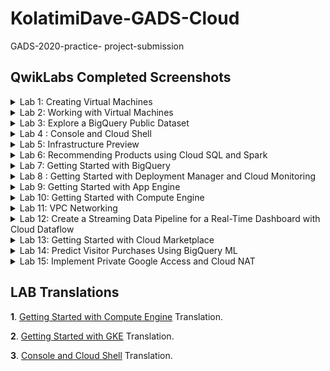 # KolatimiDave-GADS-Cloud
GADS-2020-practice- project-submission

## QwikLabs Completed Screenshots

<details>
  <!-- The complete lab title goes here 👇🏾-->
  <summary>Lab 1: Creating Virtual Machines</summary>
  <!-- Provide path to the screenshot here. Example 👇🏾-->
  <img src="Images/Cloud-Creating-VMs.png">
</details>

<details>
  <!-- The complete lab title goes here 👇🏾-->
  <summary>Lab 2: Working with Virtual Machines</summary>
  <!-- Provide path to the screenshot here. Example 👇🏾-->
  <img src="Images/Cloud-Working-w-VMs.png">
</details>

<details>
  <!-- The complete lab title goes here 👇🏾-->
  <summary>Lab 3: Explore a BigQuery Public Dataset</summary>
  <!-- Provide path to the screenshot here. Example 👇🏾-->
  <img src="Images/Cloud-Explore-a-BQ-dataset.png">
</details>

<details>
  <!-- The complete lab title goes here 👇🏾-->
  <summary>Lab 4  : Console and Cloud Shell</summary>
  <!-- Provide path to the screenshot here. Example 👇🏾-->
  <img src="Images/Cloud-Console-and-Cloud-shell.png">
</details>

<details>
  <!-- The complete lab title goes here 👇🏾-->
  <summary>Lab 5: Infrastructure Preview</summary>
  <!-- Provide path to the screenshot here. Example 👇🏾-->
  <img src="Images/Cloud-Infrasture-preview.png">
</details>

<details>
  <!-- The complete lab title goes here 👇🏾-->
  <summary>Lab 6: Recommending Products using Cloud SQL and Spark</summary>
  <!-- Provide path to the screenshot here. Example 👇🏾-->
  <img src="Images/Cloud-Recommend-product-with-Ml-using-Cloud-SQL-and-Dataproc.png">
</details>

<details>
  <!-- The complete lab title goes here 👇🏾-->
  <summary>Lab 7: Getting Started with BigQuery</summary>
  <!-- Provide path to the screenshot here. Example 👇🏾-->
  <img src="Images/Cloud-Getting-Stateted-w-BQ.png">
</details>

<details>
  <!-- The complete lab title goes here 👇🏾-->
  <summary>Lab 8 : Getting Started with Deployment Manager and Cloud Monitoring</summary>
  <!-- Provide path to the screenshot here. Example 👇🏾-->
  <img src="Images/Cloud-Getting-Stateted-w-Deployment-Manager.png">
</details>

<details>
  <!-- The complete lab title goes here 👇🏾-->
  <summary>Lab 9: Getting Started with App Engine</summary>
  <!-- Provide path to the screenshot here. Example 👇🏾-->
  <img src="Images/Cloud-Getting-Stateted-w-A.E.png">
</details>

<details>
  <!-- The complete lab title goes here 👇🏾-->
  <summary>Lab 10: Getting Started with Compute Engine</summary>
  <!-- Provide path to the screenshot here. Example 👇🏾-->
  <img src="Images/Cloud-Getting-Started-w-C.E.png">
</details>

<details>
  <!-- The complete lab title goes here 👇🏾-->
  <summary>Lab 11: VPC Networking</summary>
  <!-- Provide path to the screenshot here. Example 👇🏾-->
  <img src="Images/Cloud-VPC-Networking.png">
</details>

<details>
  <!-- The complete lab title goes here 👇🏾-->
  <summary>Lab 12: Create a Streaming Data Pipeline for a Real-Time Dashboard with Cloud Dataflow</summary>
  <!-- Provide path to the screenshot here. Example 👇🏾-->
  <img src="Images/Cloud-Create-a-Streaming-Data_pipeline-Dataflow.png">
</details>

<details>
  <!-- The complete lab title goes here 👇🏾-->
  <summary>Lab 13: Getting Started with Cloud Marketplace</summary>
  <!-- Provide path to the screenshot here. Example 👇🏾-->
  <img src="Images/Cloud-Marketplace.png">
</details>

<details>
  <!-- The complete lab title goes here 👇🏾-->
  <summary>Lab 14: Predict Visitor Purchases Using BigQuery ML</summary>
  <!-- Provide path to the screenshot here. Example 👇🏾-->
  <img src="Images/Cloud-Predict-Visitor-Purchase-w-BQML.png">
</details>

<details>
  <!-- The complete lab title goes here 👇🏾-->
  <summary>Lab 15: Implement Private Google Access and Cloud NAT</summary>
  <!-- Provide path to the screenshot here. Example 👇🏾-->
  <img src="Images/Cloud-NAT.png">
</details>




## LAB Translations

<b>1</b>. [Getting Started with Compute Engine](https://github.com/KolatimiDave/GADS-Cloud/blob/master/C-E-translation.md) Translation.

<b>2</b>. [Getting Started with GKE](https://github.com/KolatimiDave/GADS-Cloud/blob/master/G.K.E-Translation.md) Translation.

<b>3</b>. [Console and Cloud Shell](https://github.com/KolatimiDave/GADS-Cloud/blob/master/console-&-shell-Translation.md) Translation.
